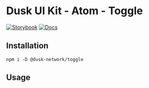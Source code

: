 # Dusk UI Kit - Atom - Toggle

[![Storybook](https://img.shields.io/badge/Storybook-Component_Playground-%23FF4785?style=flat&toggle=storybook)](https://dusk-network.github.io/dusk-ui-kit/?path=/story/components-atoms-toggle)
[![Docs](https://img.shields.io/badge/Documentation-%235E35CF?style=flat)](https://dusk-network.github.io/dusk-ui-kit/docs/components/atoms/toggle)

## Installation

```
npm i -D @dusk-network/toggle
```

## Usage

<!-- MARKDOWN-AUTO-DOCS:START (CODE:src=../../../examples/src/atoms/Toggle_01.svelte) -->
<!-- MARKDOWN-AUTO-DOCS:END -->
